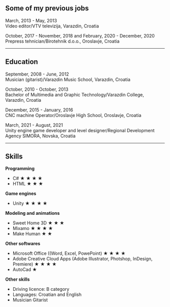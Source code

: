 ## Some of my previous jobs
March, 2013 - May, 2013 <br>
Video editor/VTV televizija, Varazdin, Croatia

October, 2017 - November, 2018 and February, 2020 - December, 2020 <br>
Prepress tehnician/Birotehnik d.o.o., Oroslavje, Croatia

---

## Education
September, 2008 - June, 2012 <br>
Musician (gitarist)/Varazdin Music School, Varazdin, Croatia

October, 2010 - October, 2013 <br>
Bachelor of Multimedia and Graphic Technology/Varazdin College, Varazdin, Croatia

December, 2015 - January, 2016 <br>
CNC machine Operator/Oroslavje High School, Oroslavje, Croatia

March, 2021 - August, 2021 <br>
Unity engine game developer and level designer/Regional Development Agency SIMORA, Novska, Croatia

---

## Skills
<b> Programming </b> <br>
- C# &#9733; &#9733; &#9733; &#9733; 
- HTML &#9733; &#9733; &#9733; 


<b> Game engines </b> <br>
- Unity  &#9733;  &#9733;  &#9733;  &#9733; 


<b> Modeling and animations </b> <br>
- Sweet Home 3D &#9733; &#9733; &#9733;
- Mixamo &#9733; &#9733; &#9733; &#9733;
- Make Human &#9733; &#9733;


<b> Other softwares </b> <br>
- Microsoft Office ((Word, Excel, PowePoint) &#9733; &#9733; &#9733; &#9733; 
- Adobe Creative Cloud Apps (Adobe Illustrator, Photshop, InDesign, Premiere)  &#9733;  &#9733;  &#9733;  &#9733; 
- AutoCad &#9733; 


<b> Other skills </b> <br>
- Driving licence: B category
- Languages: Croatian and English
- Musician Gitarist
